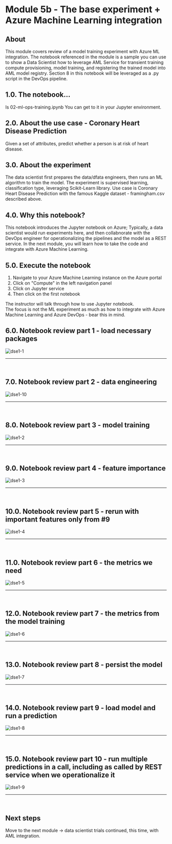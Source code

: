 # Module 5b - The base experiment + Azure Machine Learning integration

## About
This module covers review of a model training experiment with Azure ML integration. The notebook referenced in the module is a sample you can use to show a Data Scientist how to leverage AML Service for transient training compute provisioning, model training, and registering the trained model into AML model registry. Section 8 in this notebook will be leveraged as a .py script in the DevOps pipeline.

## 1.0. The notebook...
Is 02-ml-ops-training.ipynb
You can get to it in your Jupyter environment.

## 2.0. About the use case - Coronary Heart Disease Prediction
Given a set of attributes, predict whether a person is at risk of heart disease.

## 3.0. About the experiment
The data scientist first prepares the data/dfata engineers, then runs an ML algorithm to train the model.
The experiment is supervised learning, classification type, leveraging Scikit-Learn library.  Use case is Coronary Heart Disease Prediction with the famous Kaggle dataset - framingham.csv described above.

## 4.0. Why this notebook?
This notebook introduces the Jupyter notebook on Azure; Typically, a data scientist would run experiments here, and then collabnorate with the DevOps engineer for operationalizing the pipelines and the model as a REST service.  In the next module, you will learn how to take the code and integrate with Azure Machine Learning.<br>

## 5.0. Execute the notebook
1. Navigate to your Azure Machine Learning instance on the Azure portal
2. Click on "Compute" in the left navigation panel
3. Click on Jupyter service
4. Then click on the first notebook

The instructor will talk through how to use Jupyter notebook.<br>
The focus is not the ML experiment as much as how to integrate with Azure Machine Learning and Azure DevOps - bear this in mind.<br>

## 6.0. Notebook review part 1 - load necessary packages

![dse1-1](../images/0001-run-experiment-01.png)
<br>
<hr>
<br>

## 7.0. Notebook review part 2 - data engineering

![dse1-10](../images/0001-run-experiment-10.png)
<br>
<hr>
<br>

## 8.0. Notebook review part 3 - model training

![dse1-2](../images/0001-run-experiment-02.png)
<br>
<hr>
<br>

## 9.0. Notebook review part 4 - feature importance

![dse1-3](../images/0001-run-experiment-03.png)
<br>
<hr>
<br>


## 10.0. Notebook review part 5 - rerun with important features only from #9
![dse1-4](../images/0001-run-experiment-04.png)
<br>
<hr>
<br>

## 11.0. Notebook review part 6 - the metrics we need
![dse1-5](../images/0001-run-experiment-05.png)
<br>
<hr>
<br>

## 12.0. Notebook review part 7 - the metrics from the model training
![dse1-6](../images/0001-run-experiment-06.png)
<br>
<hr>
<br>

## 13.0. Notebook review part 8 - persist the model
![dse1-7](../images/0001-run-experiment-07.png)
<br>
<hr>
<br>

## 14.0. Notebook review part 9 - load model and run a prediction
![dse1-8](../images/0001-run-experiment-08.png)
<br>
<hr>
<br>


## 15.0. Notebook review part 10 - run multiple predictions in a call, including as called by REST service when we operationalize it
![dse1-9](../images/0001-run-experiment-09.png)
<br>
<hr>
<br>

## Next steps
Move to the next module -> data scientist trials continued, this time, with AML integration.




